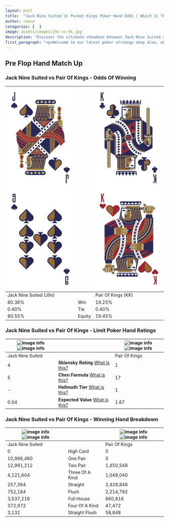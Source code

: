 ```yaml
---
layout: post
title:  "Jack Nine Suited Vs Pocket Kings Poker Hand Odds | Which Is The Better Hand In Poker? A Complete Guide"
author: reece
categories: [  ]
image: assets/images/j9s-vs-kk.jpg
description: "Discover the ultimate showdown between Jack Nine Suited and Pair Of Kings in poker! Uncover the odds, strategies, and scenarios where one hand triumphs over the other. Get ready to up your poker game with this thrilling analysis."
first_paragraph: "<p>Welcome to our latest poker strategy deep dive, where we're pitting two distinct hands against each other in a high-stakes showdown: Jack Nine Suited vs Pair Of Kings.</p><p>In the dynamic world of poker, every decision counts, and knowing which hand holds the upper hand is key to your success at the table.</p><p>In this article, we'll dissect these two hands, explore the scenarios where one dominates the other, and equip you with the knowledge to make strategic choices that can tip the odds in your favor.</p><p>Get ready to unravel the intriguing dynamics of these poker hands and elevate your game to new heights.</p>"
---
```




[comment]: # (sp0)

## Pre Flop Hand Match Up

<div class="table hand-ratings" markdown="1"> 



### Jack Nine Suited vs Pair Of Kings - Odds Of Winning


    
| ![image info](assets/images/hand1/j.png) ![image info](assets/images/hand1/9.png) |  | ![image info](assets/images/hand2/k.png) ![image info](assets/images/hand2/ko.png) |
| -------- | -------- | -------- |
| Jack Nine Suited (J9s) |  | Pair Of Kings (KK) |
| 80.36% | Win | 19.25% |
| 0.40% | Tie | 0.40% |
| 80.55% | Equity | 19.45% |




[comment]: # (sp1)



### Jack Nine Suited vs Pair Of Kings - Limit Poker Hand Ratings


    
| ![image info](https://www.riverpairs.com/assets/images/hand1/j.png) ![image info](https://www.riverpairs.com/assets/images/hand1/9.png) |  | ![image info](https://www.riverpairs.com/assets/images/hand2/k.png) ![image info](https://www.riverpairs.com/assets/images/hand2/ko.png) |
| -------- | -------- | -------- |
| Jack Nine Suited |  | Pair Of Kings |
| 4 | **Sklansky Rating** [What is this?](/sklansky-rating-explained) | 1 |
| 5 | **Chen Formula** [What is this?](/chen-formula-explained) | 17 |
| - | **Hellmuth Tier** [What is this?](/Hellmuth-tier-explained) | 1 |
| 0.04 | **Expected Value** [What is this?](/expected-value-explained) | 1.67 |




[comment]: # (sp2)



### Jack Nine Suited vs Pair Of Kings - Winning Hand Breakdown


    
| ![image info](https://www.riverpairs.com/assets/images/hand1/j.png) ![image info](https://www.riverpairs.com/assets/images/hand1/9.png) |  | ![image info](https://www.riverpairs.com/assets/images/hand2/k.png) ![image info](https://www.riverpairs.com/assets/images/hand2/ko.png) |
| -------- | -------- | -------- |
| Jack Nine Suited |  | Pair Of Kings |
| 0 | High Card | 0 |
| 10,986,480 | One Pair | 0 |
| 12,991,212 | Two Pair | 1,450,548 |
| 4,121,604 | Three Of A Kind | 1,049,040 |
| 257,364 | Straight | 2,428,848 |
| 752,184 | Flush | 2,214,792 |
| 3,537,216 | Full House | 660,816 |
| 372,972 | Four Of A Kind | 47,472 |
| 3,132 | Straight Flush | 58,848 |




[comment]: # (sp3)



</div>

[comment]: # (sp4)



[comment]: # (sp5)

